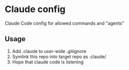 # Claude config

Claude Code config for allowed commands and "agents"

## Usage

1. Add .claude to user-wide .gitignore
2. Symlink this repo into target repo as .claude/
3. Hope that claude code is listening
